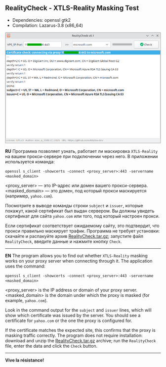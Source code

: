 RealityCheck - XTLS-Reality Masking Test
---

+ Dependencies: openssl gtk2
+ Compilation: Lazarus-3.8 (x86_64)

![](https://github.com/AKotov-dev/RealityCheck/blob/main/ScreenShot1.png)

**RU**
Программа позволяет узнать, работает ли маскировка `XTLS-Reality` на вашем прокси-сервере при подключении через него. В приложении используется команда:
```
openssl s_client -showcerts -connect <proxy_server>:443 -servername <masked_domain>
```
<proxy_server> — это IP-адрес или домен вашего прокси-сервера.  
<masked_domain> — это домен, под который прокси маскируется (например, `yahoo.com`).

Посмотрите в выводе команды строки `subject` и `issuer`, которые покажут, какой сертификат был выдан сервером. Вы должны увидеть сертификат для сайта `yahoo.com` или того, под который настроен прокси.

Если сертификат соответствует ожидаемому сайту, это подтвердит, что прокси правильно маскирует трафик. Программа не требует установки: скачайте и распакуйте архив [RealityCheck.tar.gz](https://github.com/AKotov-dev/RealityCheck/raw/refs/heads/main/RealityCheck.tar.gz); запустите файл `RealityCheck`, введите данные и нажмите кнопку `Check`.

---

**EN**
The program allows you to find out whether `XTLS-Reality` masking works on your proxy server when connecting through it. The application uses the command:
```
openssl s_client -showcerts -connect <proxy_server>:443 -servername <masked_domain>
```
<proxy_server> is the IP address or domain of your proxy server.  
<masked_domain> is the domain under which the proxy is masked (for example, `yahoo.com`).

Look in the command output for the `subject` and `issuer` lines, which will show which certificate was issued by the server. You should see a certificate for `yahoo.com` or the one the proxy is configured for.

If the certificate matches the expected site, this confirms that the proxy is masking traffic correctly. The program does not require installation: download and unzip the [RealityCheck.tar.gz](https://github.com/AKotov-dev/RealityCheck/raw/refs/heads/main/RealityCheck.tar.gz) archive; run the `RealityCheck` file, enter the data and click the `Check` button.

---
**Vive la résistance!**
